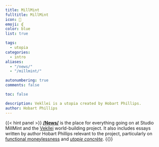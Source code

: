 ```yaml
---
title: MillMint
fulltitle: MillMint
icon: 📕
emoji: ʠ
color: blue
list: true

tags: 
  - utopia
categories:
  - intro
aliases:
  - "/news/"
  - "/millmint/"

autonumbering: true
comments: false

toc: false

description: Vekllei is a utopia created by Hobart Phillips.
author: Hobart Phillips
---
```

{{< hint panel >}}
[**/News/**](/news/) is the place for everything going on at Studio MillMint and the [Vekllei](/utopia/vekllei) world-building project. It also includes essays written by author Hobart Phillips relevant to the project, particularly on [functional moneylessness](/news/essays/moneylessness/) and [*utopie concrète*](/news/essays/utopie/).
{{</hint>}}